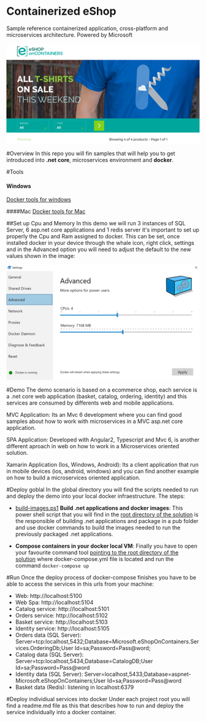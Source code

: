 # Containerized eShop
Sample reference containerized application, cross-platform and microservices architecture. 
Powered by Microsoft

<img src="img/eshop_cover.png">

#Overview
In this repo you will fin samples that will help you to get introduced into <b>.net core</b>, microservices environment and <b>docker</b>.


#Tools
#### Windows
<a href='https://github.com/docker/toolbox/releases/download/v1.12.3/DockerToolbox-1.12.3.exe'>Docker tools for windows</a>

####Mac
<a href='https://github.com/docker/toolbox/releases/download/v1.12.3/DockerToolbox-1.12.3.pkg'>Docker tools for Mac</a>

##Set up Cpu and Memory
In this demo we will run 3 instances of SQL Server, 6 asp.net core applications and 1 redis server it's important to set up properly the Cpu and Ram assigned to docker. This can be set, once installed docker in your device through the whale icon, right click, settings and in the Advanced option you will need to adjust the default to the new values shown in the image: 

<img src="img/docker_settings.png">

#Demo
The demo scenario is based on a ecommerce shop, each service is a .net core web application (basket, catalog, ordering, identity) and this services are consumed by differents web and mobile applications.

MVC Application: Its an Mvc 6 development where you can find good samples about how to work with microservices in a MVC asp.net core application. 

SPA Application: Developed with Angular2, Typescript and Mvc 6, is another different aproach in web on how to work in a Microservices oriented solution.

Xamarin Application (Ios, Windows, Android): Its a client application that run in mobile devices (ios, android, windows) and you can find another example on how to build a microservices oriented application. 

#Deploy goblal
In the global directory you will find the scripts needed to run and deploy the demo into your local docker infraestructure. The steps: 


- <a href='build-images.ps1'>build-images.ps1</a>  <b>Build .net applications and docker images</b>: This power shell script that you will find in the <u>root directory of the solution</u> is the responsible of building .net applications and package in a pub folder and use docker commands to build the images needed to run the previously packaged .net applications. 

- <b>Compose containers in your docker local VM</b>: Finally you have to open your favourite command tool <u>pointing to the root directory of the solution</u> where docker-compose.yml file is located and run the command  `docker-compose up`

#Run
Once the deploy process of docker-compose finishes you have to be able to access the services in this urls from your machine:
- Web: http://localhost:5100
- Web Spa: http://localhost:5104
- Catalog service: http://localhost:5101
- Orders service: http://localhost:5102
- Basket service: http://localhost:5103
- Identity service: http://localhost:5105
- Orders data (SQL Server): Server=tcp:localhost,5432;Database=Microsoft.eShopOnContainers.Services.OrderingDb;User Id=sa;Password=Pass@word;
- Catalog data (SQL Server): Server=tcp:localhost,5434;Database=CatalogDB;User Id=sa;Password=Pass@word
- Identity data (SQL Server): Server=localhost,5433;Database=aspnet-Microsoft.eShopOnContainers;User Id=sa;Password=Pass@word
- Basket data (Redis): listening in localhost:6379

#Deploy individiual services into docker
Under each project root you will find a readme.md file as this that describes how to run and deploy the service individually into a docker container.



